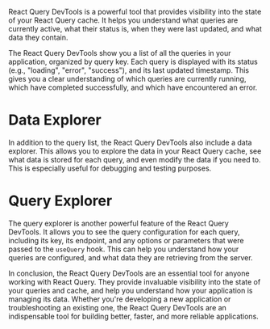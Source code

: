 React Query DevTools is a powerful tool that provides visibility into the state of your React Query cache. It helps you understand what queries are currently active, what their status is, when they were last updated, and what data they contain.

The React Query DevTools show you a list of all the queries in your application, organized by query key. Each query is displayed with its status (e.g., "loading", "error", "success"), and its last updated timestamp. This gives you a clear understanding of which queries are currently running, which have completed successfully, and which have encountered an error.

# Data Explorer

In addition to the query list, the React Query DevTools also include a data explorer. This allows you to explore the data in your React Query cache, see what data is stored for each query, and even modify the data if you need to. This is especially useful for debugging and testing purposes.

# Query Explorer

The query explorer is another powerful feature of the React Query DevTools. It allows you to see the query configuration for each query, including its key, its endpoint, and any options or parameters that were passed to the `useQuery` hook. This can help you understand how your queries are configured, and what data they are retrieving from the server.

In conclusion, the React Query DevTools are an essential tool for anyone working with React Query. They provide invaluable visibility into the state of your queries and cache, and help you understand how your application is managing its data. Whether you're developing a new application or troubleshooting an existing one, the React Query DevTools are an indispensable tool for building better, faster, and more reliable applications.